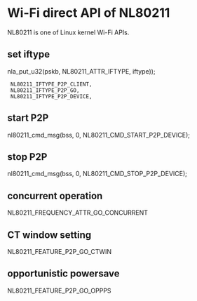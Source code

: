 # Wi-Fi direct API of NL80211
NL80211 is one of Linux kernel Wi-Fi APIs.


## set iftype
nla_put_u32(pskb, NL80211_ATTR_IFTYPE, iftype));

     NL80211_IFTYPE_P2P_CLIENT,
     NL80211_IFTYPE_P2P_GO,
     NL80211_IFTYPE_P2P_DEVICE,


## start P2P
nl80211_cmd_msg(bss, 0, NL80211_CMD_START_P2P_DEVICE);

## stop P2P
nl80211_cmd_msg(bss, 0, NL80211_CMD_STOP_P2P_DEVICE);

## concurrent operation
NL80211_FREQUENCY_ATTR_GO_CONCURRENT

## CT window setting
NL80211_FEATURE_P2P_GO_CTWIN

## opportunistic powersave
NL80211_FEATURE_P2P_GO_OPPPS
